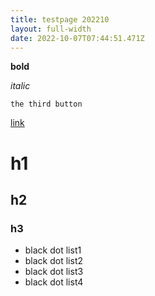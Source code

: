 ```yaml
---
title: testpage 202210
layout: full-width
date: 2022-10-07T07:44:51.471Z
---
```

**b﻿old**

*i﻿talic*

`t﻿he third button`

[link](www.google.com)

# h﻿1

## h﻿2

### h﻿3



* b﻿lack dot list1
* b﻿lack dot list2
* b﻿lack dot list3
* b﻿lack dot list4